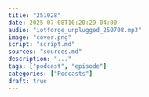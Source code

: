 ```yaml
---
title: "251028"
date: 2025-07-08T10:20:29-04:00
audio: "iotforge_unplugged_250708.mp3"
image: "cover.png"
script: "script.md"
sources: "sources.md"
description: "..."
tags: ["podcast", "episode"]
categories: ["Podcasts"]
draft: true
---
```


